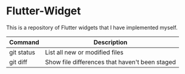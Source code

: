 # Flutter-Widget
This is a repository of Flutter widgets that I have implemented myself.

| Command    | Description                                    |
| ---------- | ---------------------------------------------- |
| git status | List all new or modified files                 |
| git diff   | Show file differences that haven't been staged |
